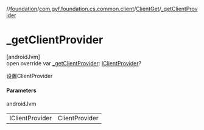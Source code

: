 //[foundation](../../../index.md)/[com.gyf.foundation.cs.common.client](../index.md)/[ClientGet](index.md)/[_getClientProvider](_get-client-provider.md)

# _getClientProvider

[androidJvm]\
open override var [_getClientProvider](_get-client-provider.md): [IClientProvider](../../com.gyf.foundation.cs.common.client.face/-i-client-provider/index.md)?

设置ClientProvider

#### Parameters

androidJvm

| | |
|---|---|
| IClientProvider | ClientProvider |